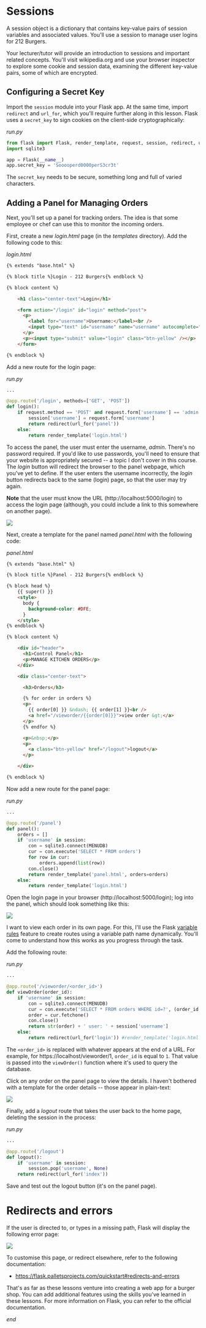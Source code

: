 Sessions
========

A session object is a dictionary that contains key-value pairs of session variables and associated values. You'll use a session to manage user logins for 212 Burgers.

Your lecturer/tutor will provide an introduction to sessions and important related concepts. You'll visit wikipedia.org and use your browser inspector to explore some cookie and session data, examining the different key-value pairs, some of which are encrypted.


Configuring a Secret Key
------------------------

Import the `session` module into your Flask app. At the same time, import `redirect` and `url_for`, which you'll require further along in this lesson. Flask uses a `secret_key` to sign cookies on the client-side cryptographically:

*run.py*
```py
from flask import Flask, render_template, request, session, redirect, url_for
import sqlite3

app = Flask(__name__)
app.secret_key = 'Sooooperd0000perS3cr3t'
```

The `secret_key` needs to be secure, something long and full of varied characters.

Adding a Panel for Managing Orders
----------------------------------

Next, you'll set up a panel for tracking orders. The idea is that some employee or chef can use this to monitor the incoming orders.

First, create a new *login.html* page (in the *templates* directory). Add the following code to this:

*login.html*
```html
{% extends "base.html" %}

{% block title %}Login - 212 Burgers{% endblock %}

{% block content %}

    <h1 class="center-text">Login</h1>

    <form action="/login" id="login" method="post">
      <p>
        <label for="username">Username:</label><br />
        <input type="text" id="username" name="username" autocomplete="off" required />
      </p>
      <p><input type="submit" value="login" class="btn-yellow" /></p>
    </form>

{% endblock %}
```

Add a new route for the login page:

*run.py*
```py
...

@app.route('/login', methods=['GET', 'POST'])
def login():
    if request.method == 'POST' and request.form['username'] == 'admin':
        session['username'] = request.form['username']
        return redirect(url_for('panel'))
    else:
        return render_template('login.html')
```

To access the panel, the user must enter the username, *admin*. There's no password required. If you'd like to use passwords, you'll need to ensure that your website is appropriately secured -- a topic I don't cover in this course. The *login* button will redirect the browser to the panel webpage, which you've yet to define. If the user enters the username incorrectly, the *login* button redirects back to the same (login) page, so that the user may try again.

**Note** that the user must know the URL (http://localhost:5000/login) to access the login page (although, you could include a link to this somewhere on another page).

![](01-login_page.png)

Next, create a template for the panel named *panel.html* with the following code:

*panel.html*
```html
{% extends "base.html" %}

{% block title %}Panel - 212 Burgers{% endblock %}

{% block head %}
    {{ super() }}
    <style>
      body {
        background-color: #DFE;
      }
    </style>
{% endblock %}

{% block content %}

    <div id="header">
      <h1>Control Panel</h1>
      <p>MANAGE KITCHEN ORDERS</p>
    </div>

    <div class="center-text">

      <h3>Orders</h3>

      {% for order in orders %}
      <p>
        {{ order[0] }} &ndash; {{ order[1] }}<br />
        <a href="/vieworder/{{order[0]}}">view order &gt;</a>
      </p>
      {% endfor %}

      <p>&nbsp;</p>
      <p>
        <a class="btn-yellow" href="/logout">logout</a>
      </p>

    </div>

{% endblock %}
```

Now add a new route for the panel page:

*run.py*
```py
...

@app.route('/panel')
def panel():
    orders = []
    if 'username' in session:
        con = sqlite3.connect(MENUDB)
        cur = con.execute('SELECT * FROM orders')
        for row in cur:
            orders.append(list(row))
        con.close()
        return render_template('panel.html', orders=orders)
    else:
        return render_template('login.html')
```

Open the login page in your browser (http://localhost:5000/login); log into the panel, which should look something like this:

![](02-control_panel.png)

I want to view each order in its own page. For this, I'll use the Flask [variable rules](https://flask.palletsprojects.com/quickstart/#variable-rules) feature to create routes using a variable path name dynamically. You'll come to understand how this works as you progress through the task.

Add the following route:

*run.py*
```py
...

@app.route('/vieworder/<order_id>')
def viewOrder(order_id):
    if 'username' in session:
        con = sqlite3.connect(MENUDB)
        cur = con.execute('SELECT * FROM orders WHERE id=?', (order_id,))
        order = cur.fetchone()
        con.close()
        return str(order) + ' user: ' + session['username']
    else:
        return redirect(url_for('login')) #render_template('login.html')
```

The `<order_id>` is replaced with whatever appears at the end of a URL. For example, for https://localhost/vieworder/1, `order_id` is equal to `1`. That value is passed into the `viewOrder()` function where it's used to query the database.

Click on any order on the panel page to view the details. I haven't bothered with a template for the order details -- those appear in plain-text:

![](03-vieworder_page.png)

Finally, add a *logout* route that takes the user back to the home page, deleting the session in the process:

*run.py*
```py
...

@app.route('/logout')
def logout():
    if 'username' in session:
        session.pop('username', None)
    return redirect(url_for('index'))
```

Save and test out the logout button (it's on the panel page).

Redirects and errors
====================

If the user is directed to, or types in a missing path, Flask will display the following error page:

![](04-404.png)

To customise this page, or redirect elsewhere, refer to the following documentation:

* https://flask.palletsprojects.com/quickstart#redirects-and-errors

That's as far as these lessons venture into creating a web app for a burger shop. You can add additional features using the skills you've learned in these lessons. For more information on Flask, you can refer to the official documentation.

*end*
